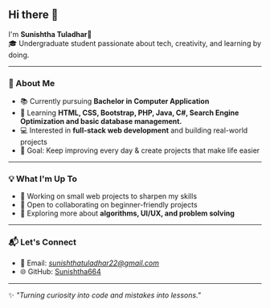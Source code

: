 ## Hi there 👋  

I'm **Sunishtha Tuladhar**🌸  
🎓 Undergraduate student passionate about tech, creativity, and learning by doing.  

---

### 🚀 About Me  
- 📚 Currently pursuing **Bachelor in Computer Application** 
- 🌱 Learning **HTML, CSS, Bootstrap, PHP, Java, C#, Search Engine Optimization and basic database management.**
- 💻 Interested in **full-stack web development** and building real-world projects  
- 🎯 Goal: Keep improving every day & create projects that make life easier  

---

### 💡 What I'm Up To  
- 🔨 Working on small web projects to sharpen my skills  
- 🤝 Open to collaborating on beginner-friendly projects  
- 📖 Exploring more about **algorithms, UI/UX, and problem solving**  

---

### 📬 Let's Connect  
- 💌 Email: *sunishthatuladhar22@gmail.com*  
- 🌐 GitHub: [Sunishtha664](https://github.com/Sunishtha664)  

---

✨ *"Turning curiosity into code and mistakes into lessons."*  
